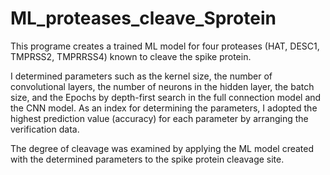 # ML_proteases_cleave_Sprotein
This programe creates a trained ML model for four proteases (HAT, DESC1, TMPRSS2, TMPRRSS4) known to cleave the spike protein. 

I determined parameters such as the kernel size, the number of convolutional layers, the number of neurons in the hidden layer, the batch size, and the Epochs by depth-first search in the full connection model and the CNN model. As an index for determining the parameters, I adopted the highest prediction value (accuracy) for each parameter by arranging the verification data.  

The degree of cleavage was examined by applying the ML model created with the determined parameters to the spike protein cleavage site.
